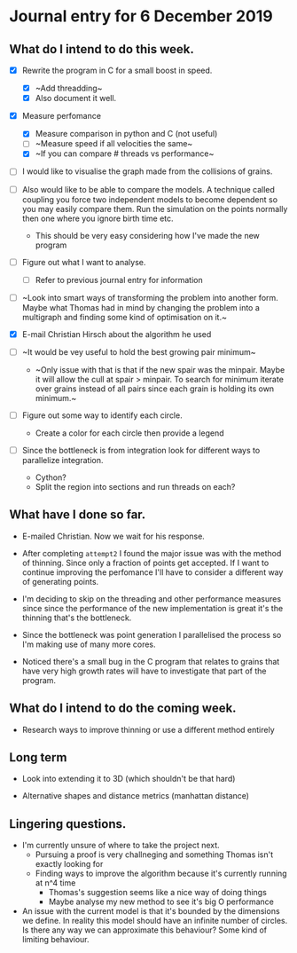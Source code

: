 # Journal entry for 6 December 2019
## What do I intend to do this week.
- [x] Rewrite the program in C for a small boost in speed.
  - [x] ~Add threadding~
  - [x] Also document it well.

- [x] Measure perfomance
  - [x] Measure comparison in python and C (not useful)
  - [ ] ~Measure speed if all velocities the same~
  - [x] ~If you can compare # threads vs performance~

- [ ] I would like to visualise the graph made from the collisions of grains.

- [ ] Also would like to be able to compare the models. A technique called coupling
  you force two independent models to become dependent so you may easily compare them.
  Run the simulation on the points normally then one where you ignore birth time etc.
  * This should be very easy considering how I've made the new program

- [ ] Figure out what I want to analyse.
  - [ ] Refer to previous journal entry for information

- [ ] ~Look into smart ways of transforming the problem into another form.
Maybe what Thomas had in mind by changing the problem into a multigraph and
finding some kind of optimisation on it.~

- [x] E-mail Christian Hirsch about the algorithm he used

- [ ] ~It would be vey useful to hold the best growing pair minimum~
  - ~Only issue with that is that if the new spair was the minpair.
  Maybe it will allow the cull at spair > minpair.
  To search for minimum iterate over grains instead of all pairs
  since each grain is holding its own minimum.~

- [ ] Figure out some way to identify each circle.
  - Create a color for each circle then provide a legend

- [ ] Since the bottleneck is from integration look for different ways to
parallelize integration.
  - Cython?
  - Split the region into sections and run threads on each?

## What have I done so far.
* E-mailed Christian. Now we wait for his response.

* After completing `attempt2` I found the major issue was with the
method of thinning. Since only a fraction of points get accepted. If I want to
continue improving the perfomance I'll have to consider a different way of
generating points.

* I'm deciding to skip on the threading and other performance measures since
since the performance of the new implementation is great it's the
thinning that's the bottleneck.

* Since the bottleneck was point generation I parallelised the process so I'm
making use of many more cores.

* Noticed there's a small bug in the C program that relates to grains that have
very high growth rates will have to investigate that part of the program.

## What do I intend to do the coming week.
* Research ways to improve thinning or use a different method entirely

## Long term
* Look into extending it to 3D (which shouldn't be that hard)

* Alternative shapes and distance metrics (manhattan distance)

##  Lingering questions.
* I'm currently unsure of where to take the project next.
  * Pursuing a proof is very challneging and something Thomas isn't exactly looking for
  * Finding ways to improve the algorithm because it's currently running at n^4 time
    * Thomas's suggestion seems like a nice way of doing things
    * Maybe analyse my new method to see it's big O performance
* An issue with the current model is that it's bounded by the dimensions we define.
  In reality this model should have an infinite number of circles. Is there any way
  we can approximate this behaviour? Some kind of limiting behaviour.
